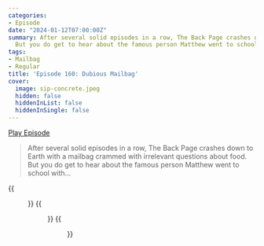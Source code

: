 ```yaml
---
categories:
- Episode
date: "2024-01-12T07:00:00Z"
summary: After several solid episodes in a row, The Back Page crashes down to Earth.
  But you do get to hear about the famous person Matthew went to school with...
tags:
- Mailbag
- Regular
title: 'Episode 160: Dubious Mailbag'
cover: 
  image: sip-concrete.jpeg
  hidden: false
  hiddenInList: false
  hiddenInSingle: false
---
```


[Play Episode](https://www.patreon.com/posts/episode-160-96319398)
> After several solid episodes in a row, The Back Page crashes down to Earth with a mailbag crammed with irrelevant questions about food. But you do get to hear about the famous person Matthew went to school with...

{{<figure 
    src="dench.jpeg" 
    alt="Dench" >}}
{{<figure 
    src="catchphrase.jpeg" 
    caption="Image credit: RyanPlugs" 
    alt="Catchphrase" >}}
{{<figure 
    src="velvetise.jpeg" 
    alt="Velvetise into happiness" >}}